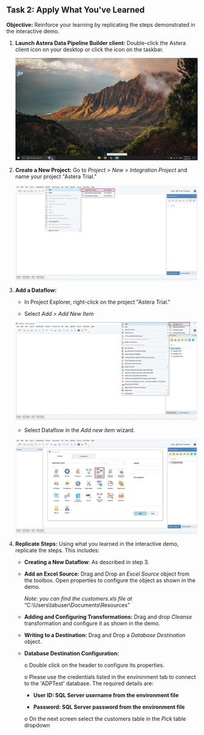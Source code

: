 ## Task 2: Apply What You've Learned
**Objective:** Reinforce your learning by replicating the steps demonstrated in the interactive demo.

1. **Launch Astera Data Pipeline Builder client:** Double-click the Astera client icon on your desktop or click the icon on the taskbar.

    ![](images/image-000.jpg)

2. **Create a New Project:** Go to *Project > New > Integration Project* and name your project "Astera Trial."

   ![](images/image-001.jpg)

3. **Add a Dataflow:**

   - In Project Explorer, right-click on the project "Astera Trial."

   - Select *Add > Add New Item*

    ![](images/image-002.jpg)

   - Select Dataflow in the *Add new item* wizard.

    ![](images/image-003.jpg)
   
4. **Replicate Steps:** Using what you learned in the interactive demo, replicate the steps. This includes:

   - **Creating a New Dataflow**: As described in step 3.

   - **Add an Excel Source:** Drag and Drop an *Excel Source* object from the toolbox. Open properties to configure the object as shown in the demo.

     *Note: you can find the customers.xls file at* “C:\Users\labuser\Documents\Resources”

   - **Adding and Configuring Transformations:** Drag and drop *Cleanse* transformation and configure it as shown in the demo.

   - **Writing to a Destination:** Drag and Drop a *Database Destination* object.

   - **Database Destination Configuration:**

       o Double click on the header to configure its properties.

       o Please use the credentials listed in the environment tab to connect to the 'ADPTest' database. The required details are:

       - **User ID: SQL Server username from the environment file**
   
       - **Password: SQL Server password from the environment file**

       o On the next screen select the customers table in the *Pick* table dropdown

